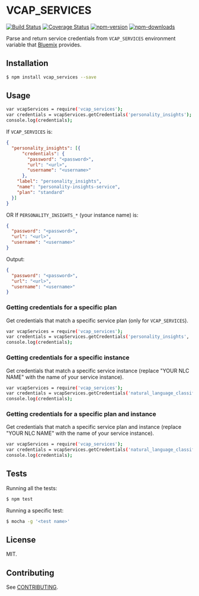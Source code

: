 # VCAP_SERVICES

[![Build Status](https://travis-ci.org/germanattanasio/vcap-services.svg?branch=master)](http://travis-ci.org/germanattanasio/vcap-services)
[![Coverage Status](https://coveralls.io/repos/germanattanasio/vcap-services/badge.svg?branch=master&service=github)](https://coveralls.io/github/germanattanasio/vcap-services?branch=master)
[![npm-version](https://img.shields.io/npm/v/vcap_services.svg)](https://www.npmjs.com/package/vcap_services)
[![npm-downloads](https://img.shields.io/npm/dm/vcap_services.svg)](https://www.npmjs.com/package/vcap_services)

Parse and return service credentials from `VCAP_SERVICES` environment variable that [Bluemix] provides.

## Installation

```sh
$ npm install vcap_services --save
```

## Usage

```sh
var vcapServices = require('vcap_services');
var credentials = vcapServices.getCredentials('personality_insights');
console.log(credentials);
```

If `VCAP_SERVICES` is:
```json
{
  "personality_insights": [{
      "credentials": {
        "password": "<password>",
        "url": "<url>",
        "username": "<username>"
      },
    "label": "personality_insights",
    "name": "personality-insights-service",
    "plan": "standard"
  }]
}
```

OR If `PERSONALITY_INSIGHTS_*` (your instance name) is:
```json
{
  "password": "<password>",
  "url": "<url>",
  "username": "<username>"
}
```


Output:
```json
{
  "password": "<password>",
  "url": "<url>",
  "username": "<username>"
}
```

### Getting credentials for a specific plan

Get credentials that match a specific service plan (only for `VCAP_SERVICES`).
```sh
var vcapServices = require('vcap_services');
var credentials = vcapServices.getCredentials('personality_insights', 'standard');
console.log(credentials);
```

### Getting credentials for a specific instance
Get credentials that match a specific service instance (replace "YOUR NLC NAME" with the name of your service instance).
```sh
var vcapServices = require('vcap_services');
var credentials = vcapServices.getCredentials('natural_language_classifier', null, 'YOUR NLC NAME');
console.log(credentials);
```

### Getting credentials for a specific plan and instance
Get credentials that match a specific service plan and instance (replace "YOUR NLC NAME" with the name of your service instance).
```sh
var vcapServices = require('vcap_services');
var credentials = vcapServices.getCredentials('natural_language_classifier', 'standard', 'YOUR NLC NAME');
console.log(credentials);
```

## Tests
Running all the tests:
```sh
$ npm test
```

Running a specific test:
```sh
$ mocha -g '<test name>'
```


## License

MIT.

## Contributing
See [CONTRIBUTING](https://github.com/germanattanasio/vcap-services/blob/master/CONTRIBUTING.md).

[Bluemix]: http://bluemix.net/
